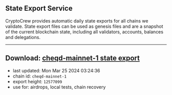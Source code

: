 ## State Export Service
CryptoCrew provides automatic daily state exports for all chains we validate. State export files can be used as genesis files and are a snapshot of the current blockchain state, including all validators, accounts, balances and delegations.

---
**Download: [cheqd-mainnet-1 state export](https://dl-eu2.ccvalidators.com/SERVICE/cheqd/cheqd-mainnet-1_export_12577099.json)**
---

- last updated: Mon Mar 25 2024 03:24:36
- chain id: `cheqd-mainnet-1`
- export height: `12577099`
- use for: airdrops, local tests, chain recovery
